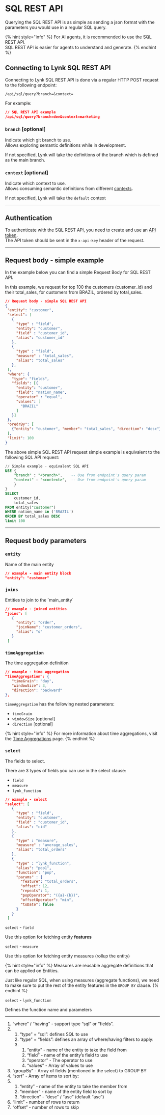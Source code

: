 # SQL REST API

Querying the SQL REST API is as simple as sending a json format with the parameters you would use in a regular SQL query.&#x20;

{% hint style="info" %}
For AI agents, it is recommended to use the SQL REST API.\
SQL REST API is easier for agents to understand and generate.
{% endhint %}

## Connecting to Lynk SQL REST API

Connecting to Lynk SQL REST API is done via a regular HTTP POST request to the following endpoint:

`/api/sql/query?branch=&context=`

For example:

```json
// SQL REST API example
/api/sql/query?branch=dev&context=marketing
```

### `branch` \[optional]

Indicate which git branch to use.\
Allows exploring semantic definitions while in development.

If not specified, Lynk will take the definitions of the branch which is defined as the main branch.

### `context` \[optional]&#x20;

Indicate which context to use.\
Allows consuming semantic definitions from different [contexts](../data-modeling/context.md).

If not specified, Lynk will take the `default` context

***

## Authentication

To authenticate with the SQL REST API, you need to create and use an [API token](authentication.md).\
The API token should be sent in the `x-api-key` header of the request.

***

## Request body - simple example

In the example below you can find a simple Request Body for SQL REST API.

In this example, we request for top 100 the customers (customer\_id) and their total\_sales, for customers from BRAZIL, ordered by total\_sales.

```json
// Request body - simple SQL REST API
{
 "entity": "customer",
 "select": [
   {
     "type" : "field",
     "entity": "customer",
     "field" : "customer_id",
     "alias": "customer_id"
   },
   {
     "type" : "field",
     "measure" : "total_sales",
     "alias": "total_sales"
   },
 ],
 "where": {
   "type": "fields",
   "fields": [{
     "entity": "customer",
     "field": "nation_name",
     "operator" : "equal",
     "values": [
       "BRAZIL"
     ]
   }]
 },
 "oredrBy": [
   {"entity": "customer", "member": "total_sales", "direction": "desc"}
 ],
 "limit": 100
}
```

The above simple SQL REST API request simple example is equivalent to the following SQL API request:

```sql
// Simple example - equivalent SQL API
USE {
    "branch" : "<branch>",    -- Use from endpoint's query param
    "context" : "<context>",  -- Use from endpoint's query param
    }
}
SELECT 
    customer_id,
    total_sales
FROM entity("customer")
WHERE nation_name in ('BRAZIL')
ORDER BY total_sales DESC
limit 100
```

***

## Request body parameters

### `entity`

Name of the main entity

```json
// example - main entity block
"entity": "customer"
```

### `joins`

Entities to join to the \`main\_entity\`

```json
// example - joined entities
"joins": [
   {
     "entity": "order",
     "joinName": "customer_orders",
     "alias": "o"
   } 
 ]
```

### `timeAggregation`

The time aggregation definition

```json
// example - time aggregation
"timeAggregation": {
   "timeGrain": "day",
   "windowSize": 3,
   "direction": "backward"
},
```

`timeAggregation` has the following nested parameters:

* `timeGrain`
* `windowSize` \[optional]
* `direction` \[optional]

{% hint style="info" %}
For more information about time aggregations, visit the [Time Aggregations](../data-modeling/time-aggregation.md) page.
{% endhint %}

### `select`

The fields to select.&#x20;

There are 3 types of fields you can use in the select clause:&#x20;

* `field`
* `measure`
* `lynk_function`

```json
// example - select
"select": [
   {
     "type" : "field",
     "entity": "customer",
     "field" : "customer_id",
     "alias": "cid"
   },
   {
     "type" : "measure",
     "measure" : "average_sales",
     "alias": "total_orders"
   },
   {
     "type" : "lynk_function",
     "alias": "pop1",
     "function": "pop",
     "params" : {
       "feature": "total_orders",
       "offset": 12,
       "repeats": 1,
       "popOperator": "({a}-{b})",
       "offsetOperator": "min",
       "toDate": false
     }
   }
 ]

```

`select` - `field` &#x20;

Use this option for fetching entity **features**

`select` - `measure`

Use this option for fetching entity measures (rollup the entity)

{% hint style="info" %}
Measures are reusable aggregate definitions that can be applied on Entities.

Just like regular SQL, when using measures (aggregate functions), we need to make sure to put the rest of the entity features in the `GROUP BY` clause.
{% endhint %}

`select` - `lynk_function`

Defines the function name and parameters

***

1. “where” / “having” - support type “sql” or “fields”.
2.
   1. “type” = “sql”: defines SQL to use
   2. “type” = “fields”: defines an array of where/having filters to apply:
   3.
      1. “entity” - name of the entity to take the field from
      2. “field” - name of the entity’s field to use
      3. “operator” - The operator to use
      4. “values” - Array of values to use
3. “groupBy” - Array of fields (mentioned in the select) to GROUP BY
4. “sort” - Array of items to sort by:
5.
   1. “entity” - name of the entity to take the member from
   2. “member” - name of the entity field to sort by
   3. “direction” - “desc” / “asc” (default “asc”)
6. “limit” - number of rows to return&#x20;
7. “offset” - number of rows to skip
